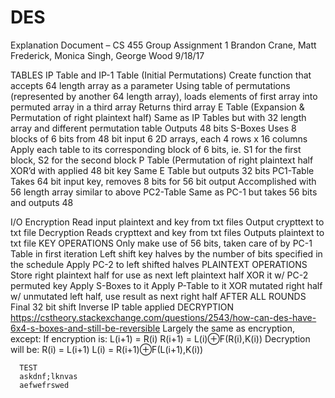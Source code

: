 # DES

Explanation Document – CS 455 Group Assignment 1
Brandon Crane, Matt Frederick, Monica Singh, George Wood
9/18/17

TABLES
  IP Table and IP-1 Table (Initial Permutations)
    Create function that accepts 64 length array as a parameter
    Using table of permutations (represented by another 64 length array), loads elements of first array into permuted array         in a third array
    Returns third array
  E Table (Expansion & Permutation of right plaintext half)
    Same as IP Tables but with 32 length array and different permutation table
    Outputs 48 bits
  S-Boxes
    Uses 8 blocks of 6 bits from 48 bit input
    6 2D arrays, each 4 rows x 16 columns
    Apply each table to its corresponding block of 6 bits, ie. S1 for the first block, S2 for the second block
  P Table (Permutation of right plaintext half XOR’d with applied 48 bit key
    Same E Table but outputs 32 bits
  PC1-Table
    Takes 64 bit input key, removes 8 bits for 56 bit output
    Accomplished with 56 length array similar to above
  PC2-Table
    Same as PC-1 but takes 56 bits and outputs 48

I/O
  Encryption
    Read input plaintext and key from txt files
    Output crypttext to txt file
  Decryption
    Reads crypttext and key from txt files
    Outputs plaintext to txt file
KEY OPERATIONS
  Only make use of 56 bits, taken care of by PC-1 Table in first iteration
  Left shift key halves by the number of bits specified in the schedule
  Apply PC-2 to left shifted halves
PLAINTEXT OPERATIONS
  Store right plaintext half for use as next left plaintext half
  XOR it w/ PC-2 permuted key
  Apply S-Boxes to it
  Apply P-Table to it
  XOR mutated right half w/ unmutated left half, use result as next right half
AFTER ALL ROUNDS
  Final 32 bit shift
  Inverse IP table applied
DECRYPTION
  https://cstheory.stackexchange.com/questions/2543/how-can-des-have-6x4-s-boxes-and-still-be-reversible
  Largely the same as encryption, except:
    If encryption is:
      L(i+1) = R(i)
      R(i+1) = L(i)⊕F(R(i),K(i))
    Decryption will be:
      R(i) = L(i+1)
      L(i) = R(i+1)⊕F(L(i+1),K(i))

      TEST
      askdnf;lknvas
      aefwefrswed
